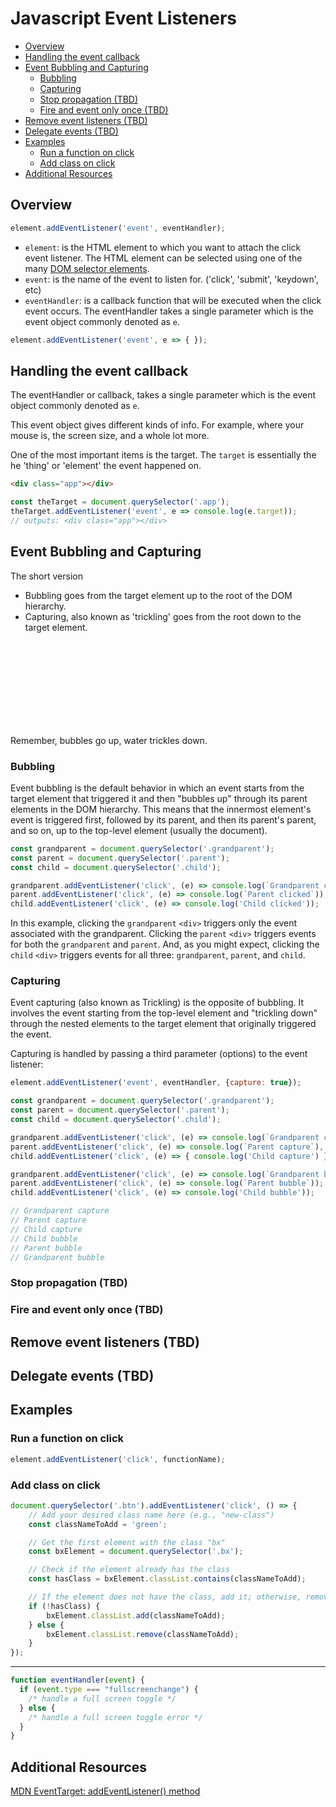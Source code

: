 # Javascript Event Listeners
<!-- TOC -->

- [Overview](#overview)
- [Handling the event callback](#handling-the-event-callback)
- [Event Bubbling and Capturing](#event-bubbling-and-capturing)
    - [Bubbling](#bubbling)
    - [Capturing](#capturing)
    - [Stop propagation (TBD)](#stop-propagation-tbd)
    - [Fire and event only once (TBD)](#fire-and-event-only-once-tbd)
- [Remove event listeners (TBD)](#remove-event-listeners-tbd)
- [Delegate events (TBD)](#delegate-events-tbd)
- [Examples](#examples)
    - [Run a function on click](#run-a-function-on-click)
    - [Add class on click](#add-class-on-click)
- [Additional Resources](#additional-resources)

<!-- /TOC -->
<a id="markdown-overview" name="overview"></a>

## Overview

```js
element.addEventListener('event', eventHandler);
```

- `element`: is the HTML element to which you want to attach the click event listener. The HTML
  element can be selected using one of the many [DOM selector
  elements](/docs/javascript/javascript-cheatsheet#get-dom-element).
- `event`: is the name of the event to listen for. ('click', 'submit', 'keydown', etc)
- `eventHandler`: is a callback function that will be executed when the click event occurs. The
  eventHandler takes a single parameter which is the event object commonly denoted as `e`.

```js
element.addEventListener('event', e => { });
```

<a id="markdown-handling-the-event-callback" name="handling-the-event-callback"></a>

## Handling the event callback

The eventHandler or callback, takes a single parameter which is the event object commonly denoted
as `e`.

This event object gives different kinds of info. For example, where your mouse is, the screen
size, and  a whole lot more.

One of the most important items is the target. The `target` is essentially the he 'thing' or
'element' the event happened on.

```html
<div class="app"></div>
```

```js
const theTarget = document.querySelector('.app');
theTarget.addEventListener('event', e => console.log(e.target));
// outputs: <div class="app"></div>
```

<a id="markdown-event-bubbling-and-capturing" name="event-bubbling-and-capturing"></a>

## Event Bubbling and Capturing

The short version

- Bubbling goes from the target element up to the root of the DOM hierarchy.
- Capturing, also known as 'trickling' goes from the root down to the target element.

<div class="bx purple flex va-c">
    <svg class="icon wh-2 fs0 mr-2"><use xlink:href="/svg/naykel-ui.svg#information-circle"></use></svg>
     <div>Remember, bubbles go up, water trickles down.</div>
</div>

<a id="markdown-bubbling" name="bubbling"></a>

### Bubbling

Event bubbling is the default behavior in which an event starts from the target element that
triggered it and then "bubbles up" through its parent elements in the DOM hierarchy. This means
that the innermost element's event is triggered first, followed by its parent, and then its
parent's parent, and so on, up to the top-level element (usually the document).

```js
const grandparent = document.querySelector('.grandparent');
const parent = document.querySelector('.parent');
const child = document.querySelector('.child');

grandparent.addEventListener('click', (e) => console.log(`Grandparent clicked`));
parent.addEventListener('click', (e) => console.log(`Parent clicked`));
child.addEventListener('click', (e) => console.log('Child clicked'));
```

In this example, clicking the `grandparent` `<div>` triggers only the event associated with the
grandparent. Clicking the `parent` `<div>` triggers events for both the `grandparent` and
`parent`. And, as you might expect, clicking the `child` `<div>` triggers events for all three:
`grandparent`, `parent`, and `child`.

<a id="markdown-capturing" name="capturing"></a>

### Capturing

Event capturing (also known as Trickling) is the opposite of bubbling. It involves the event
starting from the top-level element and "trickling down" through the nested elements to the
target element that originally triggered the event.

Capturing is handled by passing a third parameter (options) to the event listener:

```js
element.addEventListener('event', eventHandler, {capture: true});
```

```js
const grandparent = document.querySelector('.grandparent');
const parent = document.querySelector('.parent');
const child = document.querySelector('.child');

grandparent.addEventListener('click', (e) => console.log(`Grandparent capture`), { capture: true });
parent.addEventListener('click', (e) => console.log(`Parent capture`), { capture: true });
child.addEventListener('click', (e) => { console.log('Child capture') }, { capture: true });

grandparent.addEventListener('click', (e) => console.log(`Grandparent bubble`));
parent.addEventListener('click', (e) => console.log(`Parent bubble`));
child.addEventListener('click', (e) => console.log('Child bubble'));

// Grandparent capture
// Parent capture
// Child capture
// Child bubble
// Parent bubble
// Grandparent bubble
```

<a id="markdown-stop-propagation-tbd" name="stop-propagation-tbd"></a>

### Stop propagation (TBD)

<a id="markdown-fire-and-event-only-once-tbd" name="fire-and-event-only-once-tbd"></a>

### Fire and event only once (TBD)


<a id="markdown-remove-event-listeners-tbd" name="remove-event-listeners-tbd"></a>

## Remove event listeners (TBD)

<a id="markdown-delegate-events-tbd" name="delegate-events-tbd"></a>

## Delegate events (TBD)

<a id="markdown-examples" name="examples"></a>

## Examples

<a id="markdown-run-a-function-on-click" name="run-a-function-on-click"></a>

### Run a function on click

```js
element.addEventListener('click', functionName);
```

<a id="markdown-add-class-on-click" name="add-class-on-click"></a>

### Add class on click


```js
document.querySelector('.btn').addEventListener('click', () => {
    // Add your desired class name here (e.g., "new-class")
    const classNameToAdd = 'green';

    // Get the first element with the class "bx"
    const bxElement = document.querySelector('.bx');

    // Check if the element already has the class
    const hasClass = bxElement.classList.contains(classNameToAdd);

    // If the element does not have the class, add it; otherwise, remove it
    if (!hasClass) {
        bxElement.classList.add(classNameToAdd);
    } else {
        bxElement.classList.remove(classNameToAdd);
    }
});
```

----------

```js
function eventHandler(event) {
  if (event.type === "fullscreenchange") {
    /* handle a full screen toggle */
  } else {
    /* handle a full screen toggle error */
  }
}
```

<a id="markdown-additional-resources" name="additional-resources"></a>

## Additional Resources

<a href="https://developer.mozilla.org/en-US/docs/Web/API/EventTarget/addEventListener" target="blank">MDN EventTarget: addEventListener() method</a>

